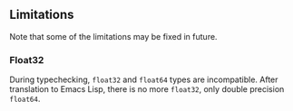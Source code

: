 ## Limitations

Note that some of the limitations may be fixed in future.

### Float32

During typechecking, `float32` and `float64` types are incompatible.
After translation to Emacs Lisp, there is no more `float32`,
only double precision `float64`. 
